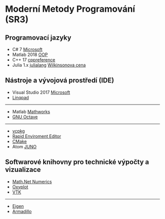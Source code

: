 # Moderní Metody Programování (SR3)

## Programovací jazyky 

* C# 7 [Microsoft](https://docs.microsoft.com/cs-cz/dotnet/csharp/)
* Matlab 2018 [OOP](https://www.mathworks.com/help/pdf_doc/matlab/matlab_oop.pdf)
* C++ 17 [cppreference](https://en.cppreference.com/w/)
* Julia 1.x [julialang](https://julialang.org/) [Wilkinsonova cena](http://news.mit.edu/2018/julia-language-co-creators-win-james-wilkinson-prize-numerical-software-1226)

## Nástroje a vývojová prostředí (IDE)

* Visual Studio 2017 [Microsoft](https://visualstudio.microsoft.com/cs/)
* [Linqpad](https://www.linqpad.net/)
---
* Matlab [Mathworks](https://www.mathworks.com/products/matlab.html)
* [GNU Octave](https://www.gnu.org/software/octave/)
---
* [vcpkg](https://github.com/Microsoft/vcpkg)
* [Rapid Enviroment Editor](https://www.rapidee.com/en/download)
* [CMake](https://cmake.org/)
* Atom [JUNO](http://docs.junolab.org/latest/man/installation.html)

## Softwarové knihovny pro technické výpočty a vizualizace

* [Math.Net Numerics](https://numerics.mathdotnet.com/)
* [Oxyplot](http://www.oxyplot.org/)
* [VTK](https://vtk.org/)
---
* [Eigen](http://eigen.tuxfamily.org/index.php?title=Main_Page)
* [Armadillo](http://arma.sourceforge.net/)
